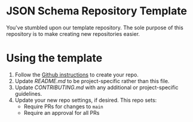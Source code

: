 # JSON Schema Repository Template

You've stumbled upon our template repository.  The sole purpose of this repository is to make creating new repositories easier.

# Using the template

1. Follow the [Github instructions](https://docs.github.com/en/repositories/creating-and-managing-repositories/creating-a-repository-from-a-template) to create your repo.
2. Update _README.md_ to be project-specific rather than this file.
3. Update _CONTRIBUTING.md_ with any additional or project-specific guidelines.
4. Update your new repo settings, if desired.  This repo sets:
   - Require PRs for changes to `main`
   - Require an approval for all PRs
